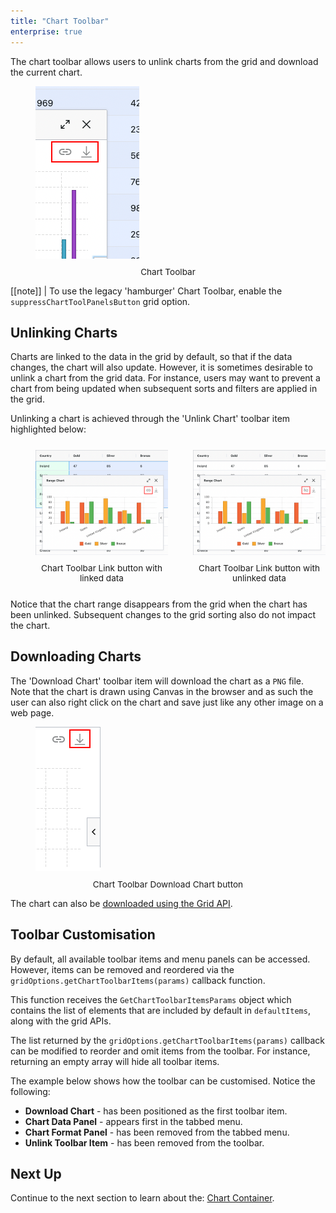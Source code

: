 ```yaml
---
title: "Chart Toolbar"
enterprise: true
---
```


The chart toolbar allows users to unlink charts from the grid and download the current chart.   

<figure>
    <img src="resources/chart-toolbar.png" alt="Chart Toolbar" />
    <figcaption style="text-align: center; font-size: 0.85rem; margin-top: 10px;">Chart Toolbar</figcaption>
</figure>

[[note]]
| To use the legacy 'hamburger' Chart Toolbar, enable the `suppressChartToolPanelsButton` grid option.

## Unlinking Charts

Charts are linked to the data in the grid by default, so that if the data changes, the chart will also update. However, it is sometimes desirable to unlink a chart from the grid data. For instance, users may want to prevent a chart from being updated when subsequent sorts and filters are applied in the grid.

Unlinking a chart is achieved through the 'Unlink Chart' toolbar item highlighted below:

<div style="display: flex; margin-bottom: 25px; margin-top: 25px; margin-left: 40px; gap: 40px">
    <figure style="flex: 1; margin: 0;">
        <img src="resources/chart-toolbar-link-chart.png" alt="Chart Toolbar Link button with linked data"/>
        <figcaption style="text-align: center; font-size: 0.85rem; margin-top: 10px;">Chart Toolbar Link button with linked data</figcaption>
    </figure>
    <figure style="flex: 1; margin: 0;">
        <img src="resources/chart-toolbar-unlink-chart.png" alt="Chart Toolbar Link button with unlinked data"/>
        <figcaption style="text-align: center; font-size: 0.85rem; margin-top: 10px;">Chart Toolbar Link button with unlinked data</figcaption>
    </figure>
</div>

Notice that the chart range disappears from the grid when the chart has been unlinked. Subsequent changes to the grid sorting also do not impact the chart.

## Downloading Charts

The 'Download Chart' toolbar item will download the chart as a `PNG` file. Note that the chart is drawn using Canvas in the browser and as such the user can also right click on the chart and save just like any other image on a web page.

<figure>
    <img src="resources/chart-toolbar-download.png" alt="Chart Toolbar Download Chart button"/>
    <figcaption style="text-align: center; font-size: 0.85rem; margin-top: 10px;">Chart Toolbar Download Chart button</figcaption>
</figure>

The chart can also be [downloaded using the Grid API](/integrated-charts-api-downloading-image).

## Toolbar Customisation

By default, all available toolbar items and menu panels can be accessed. However, items can be removed and reordered via the `gridOptions.getChartToolbarItems(params)` callback function.

<api-documentation source='grid-options/properties.json' section='charts' names='["getChartToolbarItems"]'  ></api-documentation>

This function receives the `GetChartToolbarItemsParams` object which contains the list of elements that are included by default in `defaultItems`, along with the grid APIs.

The list returned by the `gridOptions.getChartToolbarItems(params)` callback can be modified to reorder and omit items from the toolbar. For instance, returning an empty array will hide all toolbar items.

The example below shows how the toolbar can be customised. Notice the following:

- **Download Chart** - has been positioned as the first toolbar item.
- **Chart Data Panel** - appears first in the tabbed menu.
- **Chart Format Panel** - has been removed from the tabbed menu.
- **Unlink Toolbar Item** - has been removed from the toolbar.

<grid-example title='Toolbar Customisation' name='custom-toolbar' type='generated' options='{ "enterprise": true, "modules": ["clientside", "menu", "charts"] }'></grid-example>

## Next Up

Continue to the next section to learn about the: [Chart Container](/integrated-charts-container/).